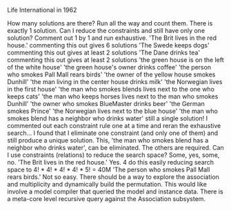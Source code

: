 Life International in 1962

How many solutions are there?  Run all the way and count them.
  There is exactly 1 solution.
Can I reduce the constraints and still have only one solution?  Comment out 1 by 1 and run exhaustive.
  'The Brit lives in the red house.'  commenting this out gives 6 solutions
  'The Swede keeps dogs'  commenting this out gives at least 2 solutions
  'The Dane drinks tea'  commenting this out gives at least 2 solutions
  'the green house is on the left of the white house'
  'the green house's owner drinks coffee'
  'the person who smokes Pall Mall rears birds'
  'the owner of the yellow house smokes Dunhill'
  'the man living in the center house drinks milk'
  'the Norwegian lives in the first house'
  'the man who smokes blends lives next to the one who keeps cats'
  'the man who keeps horses lives next to the man who smokes Dunhill'
  'the owner who smokes BlueMaster drinks beer'
  'the German smokes Prince'
  'the Norwegian lives next to the blue house'
  'the man who smokes blend has a neighbor who drinks water'  still a single solution!
  I commented out each constraint rule one at a time and reran the exhaustive search...
  I found that I eliminate one constraint (and only one of them) and still produce a unique solution.
  This, 'the man who smokes blend has a neighbor who drinks water', can be eliminated.  The others are required.
Can I use constraints (relations) to reduce the search space?
  Some, yes, some, no.
  'The Brit lives in the red house.'  Yes.  4 do this easily reducing search space to 4! * 4! * 4! * 4! * 5! = 40M
  'The person who smokes Pall Mall rears birds.'  Not so easy.
  There should be a way to explore the association and multiplicity and dynamically build the permutation.
  This would like involve a model compiler that queried the model and instance data.
  There is a meta-core level recursive query against the Association subsystem.

